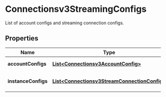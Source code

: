 

# Connectionsv3StreamingConfigs

List of account configs and streaming connection configs.

## Properties

| Name | Type | Description | Notes |
|------------ | ------------- | ------------- | -------------|
|**accountConfigs** | [**List&lt;Connectionsv3AccountConfig&gt;**](Connectionsv3AccountConfig.md) | Accounts infomation. |  [optional] |
|**instanceConfigs** | [**List&lt;Connectionsv3StreamConnectionConfig&gt;**](Connectionsv3StreamConnectionConfig.md) | Streaming connections information. |  [optional] |



